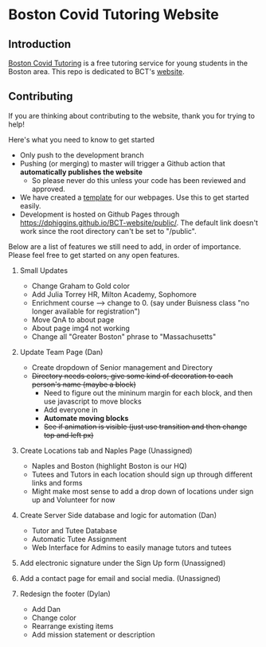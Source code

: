 # Boston Covid Tutoring Website


## Introduction

[Boston Covid Tutoring](https://bostoncovidtutoring.org/) is a free tutoring service for young students in the Boston area. This repo is dedicated to BCT's [website](https://bostoncovidtutoring.org/).

## Contributing

If you are thinking about contributing to the website, thank you for trying to help!

Here's what you need to know to get started

- Only push to the development branch
- Pushing (or merging) to master will trigger a Github action that **automatically publishes the website**
	- So please never do this unless your code has been reviewed and approved.
- We have created a [template](https://github.com/dphiggins/BCT-website/blob/master/public/assets/template.html) for our webpages. Use this to get started easily.
- Development is hosted on Github Pages through https://dphiggins.github.io/BCT-website/public/. The default link doesn't work since the root directory can't be set to "/public".

Below are a list of features we still need to add, in order of importance. Please feel free to get started on any open features.

1. Small Updates
	- Change Graham to Gold color
	- Add Julia Torrey HR, Milton Academy, Sophomore
	- Enrichment course --> change to 0. (say under Buisness class "no longer available for registration")
	- Move QnA to about page
	- About page img4 not working
	- Change all "Greater Boston" phrase to "Massachusetts"

2. Update Team Page (Dan)
	- Create dropdown of Senior management and Directory
	- ~~Directory needs colors, give some kind of decoration to each person's name (maybe a block)~~
		- Need to figure out the mininum margin for each block, and then use javascript to move blocks
		- Add everyone in
		- **Automate moving blocks**
		- ~~See if animation is visible (just use transition and then change top and left px)~~

3. Create Locations tab and Naples Page (Unassigned)
	- Naples and Boston (highlight Boston is our HQ)
	- Tutees and Tutors in each location should sign up through different links and forms
	- Might make most sense to add a drop down of locations under sign up and Volunteer for now

4. Create Server Side database and logic for automation (Dan)
	- Tutor and Tutee Database
	- Automatic Tutee Assignment
	- Web Interface for Admins to easily manage tutors and tutees

5. Add electronic signature under the Sign Up form (Unassigned)

6. Add a contact page for email and social media. (Unassigned)

7. Redesign the footer (Dylan)
	- Add Dan
	- Change color
	- Rearrange existing items
	- Add mission statement or description
